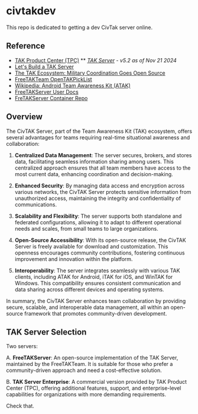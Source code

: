 # civtakdev

This repo is dedicated to getting a dev CivTak server online.

## Reference

* [TAK Product Center (TPC)](https://tak.gov)
** [*TAK Server*](https://tak.gov/products/tak-server) - *v5.2 as of Nov 21 2024*
* [Let's Build a TAK Server](https://mytecknet.com/lets-build-a-tak-server/)
* [The TAK Ecosystem: Military Coordination Goes Open Source](https://hackaday.com/2022/09/08/the-tak-ecosystem-military-coordination-goes-open-source/)
* [FreeTAKTeam OpenTAKPickList](https://github.com/FreeTAKTeam/openTAKpickList)
* [Wikipedia: Android Team Awareness Kit (ATAK)](https://en.wikipedia.org/wiki/Android_Team_Awareness_Kit)
* [FreeTAKServer User Docs](https://freetakteam.github.io/FreeTAKServer-User-Docs/)
* [FreTAKServer Container Repo](https://github.com/orgs/FreeTAKTeam/packages)

## Overview

The CivTAK Server, part of the Team Awareness Kit (TAK) ecosystem, offers several advantages for teams requiring real-time situational awareness and collaboration:

1. **Centralized Data Management**: The server secures, brokers, and stores data, facilitating seamless information sharing among users. This centralized approach ensures that all team members have access to the most current data, enhancing coordination and decision-making.

2. **Enhanced Security**: By managing data access and encryption across various networks, the CivTAK Server protects sensitive information from unauthorized access, maintaining the integrity and confidentiality of communications.

3. **Scalability and Flexibility**: The server supports both standalone and federated configurations, allowing it to adapt to different operational needs and scales, from small teams to large organizations.

4. **Open-Source Accessibility**: With its open-source release, the CivTAK Server is freely available for download and customization. This openness encourages community contributions, fostering continuous improvement and innovation within the platform.

5. **Interoperability**: The server integrates seamlessly with various TAK clients, including ATAK for Android, iTAK for iOS, and WinTAK for Windows. This compatibility ensures consistent communication and data sharing across different devices and operating systems.

In summary, the CivTAK Server enhances team collaboration by providing secure, scalable, and interoperable data management, all within an open-source framework that promotes community-driven development.

## TAK Server Selection

Two servers:

A. **FreeTAKServer**: An open-source implementation of the TAK Server, maintained by the FreeTAKTeam. It is suitable for those who prefer a community-driven approach and need a cost-effective solution.

B. **TAK Server Enterprise**: A commercial version provided by TAK Product Center (TPC), offering additional features, support, and enterprise-level capabilities for organizations with more demanding requirements.

Check that.



